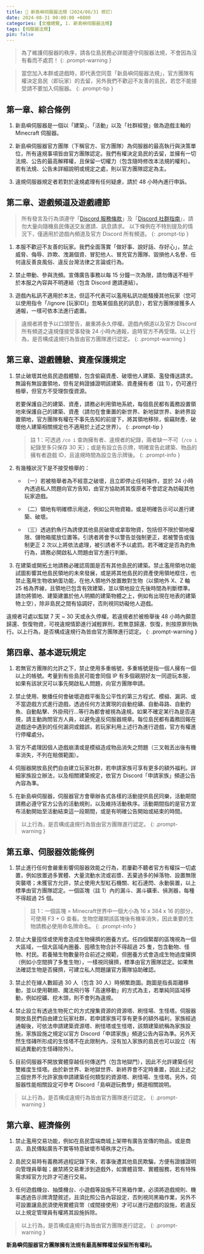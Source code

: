 ```yaml
---
title: 📜 新島嶼伺服器法規（2024/08/31 修訂）
date: 2024-08-31 00:00:00 +0800
categories: [文檔總覽, 1. 新島嶼伺服器法規]
tags: [伺服器法規]
pin: false
---
```


> 為了維護伺服器的秩序，請各位島民務必詳閱遵守伺服器法規，不會因為沒有看而不處罰！
{: .prompt-warning }

> 當您加入本群或遊戲時，即代表您同意「新島嶼伺服器法規」，官方團隊有權決定島民（即玩家）的去留，另外我們不歡迎不友善的島民，若您不能接受請不要加入伺服器。
{: .prompt-tip }

## 第一章、綜合條例  
1. 新島嶼伺服器是一個以「建築」、「活動」以及「社群經營」做為遊戲主軸的 Minecraft 伺服器。

2. 新島嶼伺服器官方團隊（下稱官方、官方團隊）為伺服器的最高執行與決策單位，所有違規事項皆由官方團隊認定。我們有權決定島民的去留，並擁有一切法規、公告的最高解釋權，且保留一切權力（包含隨時修改本法規的權利）。若有法規、公告未詳細說明或規定之處，則以官方團隊認定為主。

3. 違規伺服器規定者若對於違規處理有任何疑慮，請於 48 小時內進行申訴。


## 第二章、遊戲頻道及遊戲禮節

> 所有發言及行為須遵守「[Discord 服務條款](https://discord.com/terms)」及「[Discord 社群指南](https://discord.com/guidelines)」，請勿大量向隨機島民傳送交友邀請、訊息請求。
以下條例在不特別提及的情況下，僅適用於遊戲內頻道及官方 Discord 所有頻道。
{: .prompt-tip }

1. 本服不歡迎不友善的玩家。我們全面落實「做好事、說好話、存好心」，禁止威脅、侮辱、詐欺、洩漏個資、冒犯他人、冒充官方團隊、毀損他人名譽、任何違反善良風俗、違反台灣法律之言論或行為。

2. 禁止帶動、參與洗頻。宣傳廣告事務以每 15 分鐘一次為限，請勿傳送不相干於本服之內容與不明連結（包含 Discord 邀請連結）。

3. 遊戲內私訊不適用於本法，但這不代表可以濫用私訊功能騷擾其他玩家（您可以使用指令「/ignore [玩家ID]」忽略某個島民的訊息），若官方團隊接獲多人通報，一樣可依本法進行處置。

> 違規者將會予以口頭警告，嚴重將永久停權。遊戲內頻道以及官方 Discord 所有頻道之違規僅接受事發後 24 小時內通報，逾時官方不再受理。以上行為，是否構成違規行為皆由官方團隊進行認定。
{: .prompt-warning }


## 第三章、遊戲體驗、資產保護規定
1. 禁止破壞其他島民遊戲體驗，包含偷竊資產、破壞他人建築、濫發傳送請求。無論有無設置領地，但有足夠證據證明該建築、資產擁有者（註 1），仍可進行檢舉，但官方不受理恢復資源。
   
    > 
    若要保護自己的建築、資產，請務必利用領地系統，每個島民都有義務設置領地來保護自己的建築、資產（請勿在會重置的新世界、新地獄世界、新終界設置領地，官方團隊有權在不事先告知的前提下，將其領地移除，偷竊財產、破壞他人建築相關規定也不適用於上述之世界）。
    {: .prompt-tip }

    > 註 1：可透過 `/co i` 查詢擁有者、違規者的紀錄，兩者缺一不可（`/co i` 紀錄至多只保存 30 天）；或是有設立告示牌，明確宣告此建築、物品的擁有者遊戲 ID，且違規時間為設立告示牌後。
    {: .prompt-info }

2. 有幾種狀況下是不接受檢舉的：
    - （一）若被檢舉者為不經意之破壞，且立即停止任何操作，並於 24 小時內透過私人問題向官方告知，由官方協助將其復原者不會認定為妨礙其他玩家遊戲。

    - （二）領地有明確標示用途，例如公共物資箱，或是明確告示可以進行建築、破壞。

    - （三）透過釣魚行為誘使其他島民破壞或拿取物資，包括但不限於領地權限、儲物箱擺放位置等。引誘者將會予以警告並強制更正，若被警告或強制更正 2 次以上將依法處理，被引誘者不予以處罰。若不確定是否為釣魚行為，請務必開啟私人問題由官方進行判斷。

3. 在建築或開拓土地請務必確認周圍是否有其他島民的建築。禁止濫用領地功能試圖影響其他島民領地的未來發展，或是將其他島民的資產使用領地框住，也禁止濫用生物收納蛋功能，在他人領地外放置敵對生物（以領地外 X、Z 軸 25 格為界線，且領地已包含有效建築，並以領地設立先後時間為判斷標準。請勿將領地、建築建置於他人明顯的建築物體之上，例如有出現在地表的建築物上空），除非島民之間有協調好，否則視同妨礙他人遊戲。

> 
違規者可處以監獄 7 天 ~ 30 天或永久停權。若違規者於被檢舉後 48 小時內願意歸還、恢復物資，可視違規情節進行減輕罪刑，若無意歸還、恢復，則按原罪刑執行。以上行為，是否構成違規行為皆由官方團隊進行認定。
{: .prompt-warning }

## 第四章、基本遊玩規定

1. 若無官方團隊的允許之下，禁止使用多重帳號，多重帳號是指一個人擁有一個以上的帳號。考量到有些島民可能會同個 IP 有多個親朋好友一同遊玩本服，如果有該狀況可以事先開啟私人問題，向官方團隊申請。

2. 禁止使用、散播任何會破壞遊戲平衡及公平性的第三方程式、模組、漏洞、或不當遊戲方式進行遊戲，透過任何方法實現的自動挖礦、自動尋路、自動釣魚、自動點擊、外掛飛行...等行為都會被視為違規。如果不確定某行為是否違規，請主動詢問官方人員，以避免違反伺服器規章。每位島民都有義務回報在遊戲途中遇到的任何漏洞或錯誤，若玩家利用上述行為進行遊戲，官方有權進行停權處分。

3. 官方不處理因個人遊戲崩潰或是模組造成物品消失之問題（三叉戟丟出後有機率消失，不列在賠償範圍）。

4. 伺服器開放島民們自由建立玩家社群，若申請家族可享有更多的額外福利。詳細家族設立辦法，以及相關建築規定，依官方 Discord「申請家族」頻道公告內容為準。

5. 在新島嶼伺服器，伺服器官方會舉辦各式各樣的活動提供島民同樂，活動期間請務必遵守官方公告的活動規則，以及維持活動秩序。活動期間指的是官方宣布活動開始至活動結束這一段期間，或是有明確公告開始或結束的時間。

> 以上行為，是否構成違規行為皆由官方團隊進行認定。
{: .prompt-warning }

## 第五章、伺服器效能條例 
1. 禁止進行任何會嚴重影響伺服器效能之行為，若屢勸不聽者官方有權採一切處置，例如放置過多實體、大量流動水流或岩漿、丟棄過多的掉落物、設置無限突襲塔；未獲官方允許，禁止使用大型紅石機關、紅石連閃、永動裝置，以上標準由官方團隊認定。一個區塊（註 1）內的漏斗、漏斗礦車、偵測器，每種不得超過 25 個。

    > 註 1：一個區塊 = Minecraft世界中一個大小為 16 x 384 x 16 的部分，可使用 F3 + G 查看。生物您離開該區塊後有機率消失，因此重要的生物請務必使用命名牌命名。
    {: .prompt-info }

2. 禁止大量囤怪或使用會造成生物擁擠的圈養方式。任四個緊鄰的區塊視為一個大區域，一個大區域內圈養、囤積生物合計不得超過 25 隻，包含動物、怪物、村民。若養殖生物數量符合前述之規範，但圈養方式會造成生物過度擁擠（例如小空間擠了多隻生物），一樣視同擁擠，標準由官方團隊認定。如果無法確認生物是否擁擠，可建立私人問題讓官方團隊協助確認。

3. 禁止於在線人數超過 30 人（包含 30 人）時頻繁跑圖。跑圖是指長距離移動，並以使用鞘翅、魔法飛行等「高速移動」的方式為主，若單純同區域移動，例如挖礦、挖木頭，則不會列為違規。

4. 禁止設立有透過生物死亡的方式搜集資源的資源塔、刷怪場、生怪塔。伺服器開放島民們自由建立玩家社群，若申請家族可享有更多的額外福利，家族經過通報後，可依法申請建築資源塔、刷怪塔或生怪塔，該類建築統稱為家族設施，家族設施之規定以官方 Discord「申請家族」頻道公告內容為準。另外天然生怪磚所形成的生怪塔不在此限制內，沒有加入家族的島民也可以設立（有經過異動的生怪磚除外）。

5. 目前伺服器不開放實體穿越任何傳送門（包含地獄門），因此不允許建築任何雙維度生怪塔。由於新世界、新地獄世界、新終界會不定時重置，因此上述之三個世界不允許家族申請建築任何類型的資源塔、刷怪場、生怪塔。另外，伺服器性能相關設定可參考 Discord「島嶼遊玩教學」頻道相關說明。

> 以上行為，是否構成違規行為皆由官方團隊進行認定。
{: .prompt-warning }

## 第六章、經濟條例
1. 禁止濫用交易功能，例如在島民雲端商城上架帶有廣告宣傳的物品，或是商店、島民傳點廣告不實等特意破壞市場秩序之行為。

2. 島民交易時有義務將過程記錄下來，若事後遭其他島民欺騙，方便有證據證明向管理員舉報；嚴禁將交易牽涉到遊戲外，如實體貨幣、實體服務，若有特殊需求經官方允許才可進行交易。

3. 任何遊戲機台、抽獎機台、小遊戲等設施不可黑箱作業，必須將遊戲規則、機率透過告示牌清楚敘述，且須比照公告內容設定，否則視同黑箱作業，另外不可設置讓島民須使用實體貨幣（或間接使用）才可以進行遊戲的設施，若違反以上規定管理員有權將其設施拆除。

> 以上行為，是否構成違規行為皆由官方團隊進行認定。
{: .prompt-warning }

**新島嶼伺服器官方團隊擁有法規有最高解釋權並保留所有權利。**